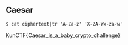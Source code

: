 ## Caesar 

```
$ cat ciphertext|tr 'A-Za-z' 'X-ZA-Wx-za-w'
```

KunCTF{Caesar_is_a_baby_crypto_challenge}
